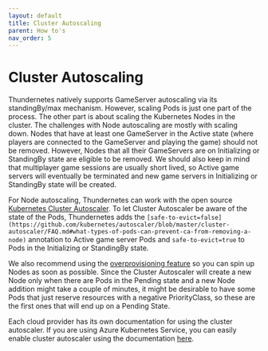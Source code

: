 ```yaml
---
layout: default
title: Cluster Autoscaling
parent: How to's
nav_order: 5
---
```


# Cluster Autoscaling

Thundernetes natively supports GameServer autoscaling via its standingBy/max mechanism. However, scaling Pods is just one part of the process. The other part is about scaling the Kubernetes Nodes in the cluster. The challenges with Node autoscaling are mostly with scaling down. Nodes that have at least one GameServer in the Active state (where players are connected to the GameServer and playing the game) should not be removed. However, Nodes that all their GameServers are on Initializing or StandingBy state are eligible to be removed. We should also keep in mind that multiplayer game sessions are usually short lived, so Active game servers will eventually be terminated and new game servers in Initializing or StandingBy state will be created.

For Node autoscaling, Thundernetes can work with the open source [Kubernetes Cluster Autoscaler](https://github.com/kubernetes/autoscaler). To let Cluster Autoscaler be aware of the state of the Pods, Thundernetes adds the `[safe-to-evict=false](https://github.com/kubernetes/autoscaler/blob/master/cluster-autoscaler/FAQ.md#what-types-of-pods-can-prevent-ca-from-removing-a-node)` annotation to Active game server Pods and `safe-to-evict=true` to Pods in the Initializing or StandingBy state.

We also recommend using the [overprovisioning feature](https://github.com/kubernetes/autoscaler/blob/master/cluster-autoscaler/FAQ.md#how-can-i-configure-overprovisioning-with-cluster-autoscaler) so you can spin up Nodes as soon as possible. Since the Cluster Autoscaler will create a new Node only when there are Pods in the Pending state and a new Node addition might take a couple of minutes, it might be desirable to have some Pods that just reserve resources with a negative PriorityClass, so these are the first ones that will end up on a Pending State. 

Each cloud provider has its own documentation for using the cluster autoscaler. If you are using Azure Kubernetes Service, you can easily enable cluster autoscaler using the documentation [here](https://docs.microsoft.com/azure/aks/cluster-autoscaler).
